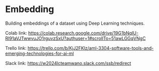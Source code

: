 # Embedding
Building embeddings of a dataset using Deep Learning techniques.

Colab link: https://colab.research.google.com/drive/19G1bNqIU-RI91aVJTwwvuJO1rguvzSxU?authuser=1#scrollTo=51awLGGqVNgC

Trello link: https://trello.com/b/KjJ2FKlz/aml-3304-software-tools-and-emerging-technologies-for-ai-ml

Slack link: https://w2024lcteamwano.slack.com/ssb/redirect
